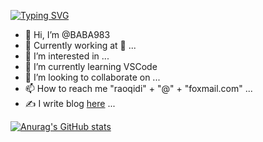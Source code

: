 [![Typing SVG](https://readme-typing-svg.demolab.com?font=Hack&pause=1000&width=435&lines=Hi+There+And+Welcome+%F0%9F%8E%89)](https://git.io/typing-svg)
- 👋 Hi, I’m @BABA983
- 🦊 Currently working at 🦊 ...
- 👀 I’m interested in ...
- 🌱 I’m currently learning VSCode
- 💞️ I’m looking to collaborate on ...
- 📫 How to reach me "raoqidi" + "@" + "foxmail.com" ...
- ✍️ I write blog [here](https://daudrao.vercel.app) ...


<!---
BABA983/BABA983 is a ✨ special ✨ repository because its `README.md` (this file) appears on your GitHub profile.
You can click the Preview link to take a look at your changes.
--->

[![Anurag's GitHub stats](https://github-readme-stats.vercel.app/api?username=BABA983)](https://github.com/anuraghazra/github-readme-stats)
